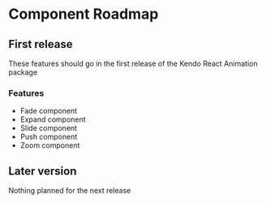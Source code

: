 # Component Roadmap

## First release

These features should go in the first release of the Kendo React Animation package

### Features

- Fade component
- Expand component
- Slide component
- Push component
- Zoom component

## Later version

Nothing planned for the next release
